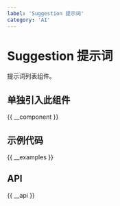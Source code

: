 ```yaml
---
label: 'Suggestion 提示词'
category: 'AI'
---
```


# Suggestion 提示词

提示词列表组件。

## 单独引入此组件

{{ __component }}

## 示例代码

{{ __examples }}

## API

{{ __api }}
